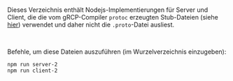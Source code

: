 <br>

Dieses Verzeichnis enthält Nodejs-Implementierungen für Server und Client, die die vom
gRCP-Compiler `protoc` erzeugten Stub-Dateien (siehe [hier](../output)) verwendet und 
daher nicht die `.proto`-Datei ausliest.

<br>

Befehle, um diese Dateien auszuführen (im Wurzelverzeichnis einzugeben):
```
npm run server-2
npm run client-2
```